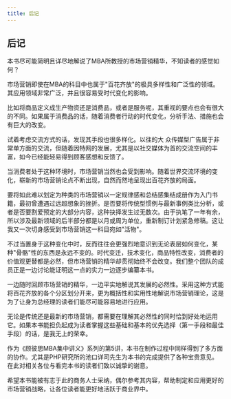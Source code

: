 ```yaml
---
title: 后记
---
```


后记
----

本书尽可能简明且详尽地解说了MBA所教授的市场营销精华，不知读者的感觉如何？

市场营销即使在MBA的科目中也属于"百花齐放"的极具多样性和广泛性的领域。其应用领域非常广泛，并且很容易受时代变化的影响。

比如将商品定义成生产物资还是消费品，或者是服务呢，其重视的要点也会有很大的不同。如果属于消费品的话，随着消费者行动的时代变化，分析手法、措施也会有巨大的改变。

试着考虑交流方式的话，发现其手段也很多样化。以往的大
众传媒型广告属于非常单方面的交流，但随着因特网的发展，尤其是以社交媒体为首的交流空间的丰富，如今已经能轻易得到顾客感想和反馈了。

当消费者处于这种环境时，市场营销当然也会受到影响。随着世界交流环境的变化，崭新的市场营销论点不断出现，自然而然地呈现出百花齐放的局面。

要将如此难以划定为种类的市场营销以一定规律感和总结感集结成册作为入门书籍，最初曾遭遇过远超想象的挫折。是否要将传统型惯例与最新事例类比分析，或者是否要割爱预定的大部分内容，这种抉择发生过无数次。由于执笔了一年有余，所以涉及最新领域的后半部分都是以月或周为单位，重新制订计划紧急修稿。这让我又一次切身感受到市场营销这一科目宛如"活物"。

不过当置身于这种变化中时，反而往往会更强烈地意识到无论表层如何变化，某种"骨骼"性的东西是永远不变的。时代变迁，技术变化，商品特性改变，消费者的价值观更替都是必然，但市场营销的精华却贯彻始终不会改变。我们整个团队的成员正是一边讨论能证明这一点的实力一边逐步编纂本书。

一边随时回顾市场营销的精华，一边平实地解说其发展的必然性。采用这种方式能将百花齐放的各个分区划分开来，更为概括性和实用性地解说市场营销理论，这是为了让身为总经理的读者们能尽可能容易地进行应用。

无论是传统还是最新的市场营销，都需要在理解其必然性的同时恰到好处地运用它。如果本书能担负起成为读者掌握这些基础和基本的优先选择（第一手段和最佳手段）的话，是我无上的荣幸。

作为《顾彼思MBA集中讲义》系列的第5讲，本书在制作过程中同样得到了多方面的协作。尤其是PHP研究所的池口详司先生为本书的完成提供了各种宝贵意见。在此对相关各位与看完本书的读者们致以诚挚的谢意。

希望本书能被有志于此的商务人士采纳，偶尔参考其内容，帮助制定和应用更好的市场营销战略，让各位读者能更好地活跃于商业界中。
